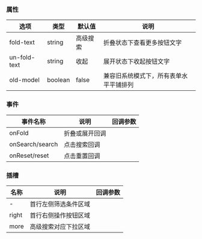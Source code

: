 ### 属性
| 选项           | 类型      | 默认值   | 说明                  |
|--------------|---------|-------|---------------------|
| fold-text    | string  | 高级搜索  | 折叠状态下查看更多按钮文字       |
| un-fold-text | string  | 收起    | 展开状态下收起按钮文字         |
| old-model    | boolean | false | 兼容旧系统模式下，所有表单水平平铺排列 |

### 事件
| 事件名称            | 说明      | 回调参数 |
|-----------------|---------|------|
| onFold          | 折叠或展开回调 |      |
| onSearch/search | 点击搜索回调  |      |
| onReset/reset   | 点击重置回调  |      |

### 插槽
| 名称    | 说明         | 回调参数 |
|-------|------------|------|
| -     | 首行左侧筛选条件区域 |      |
| right | 首行右侧操作按钮区域 |      |
| more  | 高级搜索对应下拉区域 |      |